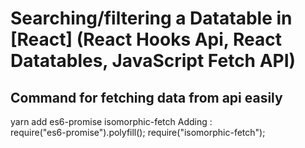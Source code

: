 # Searching/filtering a Datatable in [React] (React Hooks Api, React Datatables, JavaScript Fetch API)

## Command for fetching data from api easily 
yarn add es6-promise isomorphic-fetch
Adding :  
require("es6-promise").polyfill();
require("isomorphic-fetch");





